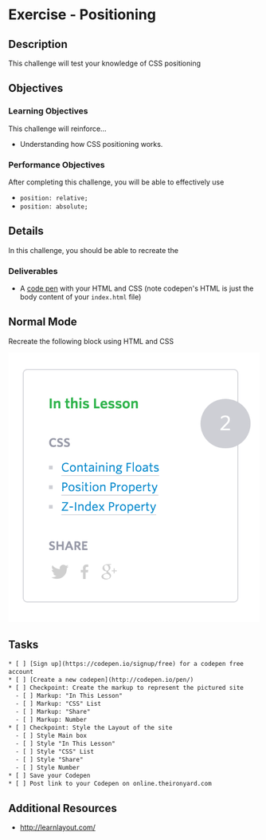 # Exercise - Positioning

## Description

This challenge will test your knowledge of CSS positioning

## Objectives

### Learning Objectives

This challenge will reinforce...

* Understanding how CSS positioning works.

### Performance Objectives

After completing this challenge, you will be able to effectively use

* `position: relative;`
* `position: absolute;`

## Details

In this challenge, you should be able to recreate the

### Deliverables

* A [code pen](codepen.io) with your HTML and CSS (note codepen's HTML is just the body content of your `index.html` file)

## Normal Mode

Recreate the following block using HTML and CSS

![Exercise](exercise.png)

## Tasks

```
* [ ] [Sign up](https://codepen.io/signup/free) for a codepen free account
* [ ] [Create a new codepen](http://codepen.io/pen/)
* [ ] Checkpoint: Create the markup to represent the pictured site
  - [ ] Markup: "In This Lesson"
  - [ ] Markup: "CSS" List
  - [ ] Markup: "Share"
  - [ ] Markup: Number
* [ ] Checkpoint: Style the Layout of the site
  - [ ] Style Main box
  - [ ] Style "In This Lesson"
  - [ ] Style "CSS" List
  - [ ] Style "Share"
  - [ ] Style Number
* [ ] Save your Codepen
* [ ] Post link to your Codepen on online.theironyard.com
```

## Additional Resources

* http://learnlayout.com/
